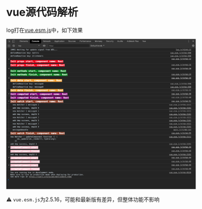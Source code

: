 # vue源代码解析

log打在[vue.esm.js](./node_modules/vue/dist/vue.esm.js)中，如下效果

![](./static/console.png)

⚠️ `vue.esm.js`为2.5.16，可能和最新版有差异，但整体功能不影响
